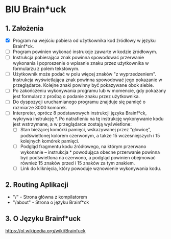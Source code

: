 # BIU Brain*uck 

## 1. Założenia
- [x] Program na wejściu pobiera od użytkownika kod źródłowy w języku Brainf*ck.
- [ ] Program powinien wykonać instrukcje zawarte w kodzie źródłowym. 
- [ ] Instrukcja pobierająca znak powinna spowodować przerwanie wykonania i poproszenie o wpisanie znaku przez użytkownika w formularzu z polem tekstowym.
- [ ] Użytkownik może podać w polu więcej znaków "z wyprzedzeniem". Instrukcja wyświetlająca znak powinna spowodować jego pokazanie w przeglądarce. Kolejne znaki powinny być pokazywane obok siebie.
- [ ] Po zakończeniu wykonywania programu lub w momencie, gdy pokazany jest formularz z prośbą o podanie znaku przez użytkownika.
- [ ] Do dyspozycji uruchamianego programu znajduje się pamięć o rozmiarze 3000 komórek.
- [ ] Interpreter, oprócz 8 podstawowych instrukcji języka Brainf*ck, wykrywa instrukcję *. Po natrafieniu na tę instrukcję wykonywanie kodu jest wstrzymane, a w przeglądarce zostają wyświetlone:  
    - [ ] Stan bieżącej komórki pamięci, wskazywanej przez “głowicę”, podświetlonej kolorem czerwonym, a także 15 wcześniejszych i 15 kolejnych komórek pamięci.
    - [ ] Podgląd fragmentu kodu źródłowego, na którym przerwano wykonanie – instrukcja * powodująca obecne przerwanie powinna być podświetlona na czerwono, a podgląd powinien obejmować również 15 znaków przed i 15 znaków za tym znakiem.
    - [ ] Link do kliknięcia, który powoduje wznowienie wykonywania kodu.

## 2. Routing Aplikacji
- "/" - Strona główna z kompilatorem
- "/about" - Strona o języku Brainf*ck

## 3. O Języku Brainf*uck
https://pl.wikipedia.org/wiki/Brainfuck